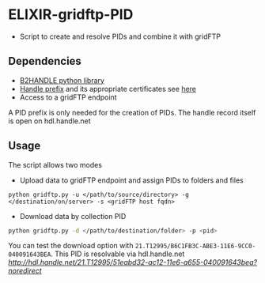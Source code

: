 # ELIXIR-gridftp-PID
- Script to create and resolve PIDs and combine it with gridFTP

## Dependencies
- [B2HANDLE python library](https://github.com/EUDAT-B2SAFE/B2HANDLE)
- [Handle prefix](https://eudat.eu/services/userdoc/b2handle)
 and its appropriate certificates see [here](http://eudat-b2safe.github.io/B2HANDLE/creatingclientcertificates.html)
- Access to a gridFTP endpoint

A PID prefix is only needed for the creation of PIDs. The handle record itself is open on hdl.handle.net

## Usage
The script allows two modes
- Upload data to gridFTP endpoint and assign PIDs to folders and files
```
python gridftp.py -u </path/to/source/directory> -g </destination/on/server> -s <gridFTP host fqdn>
```
- Download data by collection PID
```sh
python gridftp.py -d </path/to/destination/folder> -p <pid>
```
You can test the download option with `21.T12995/B6C1FB3C-ABE3-11E6-9CC0-040091643BEA`. This PID is resolvable via hdl.handle.net
 *http://hdl.handle.net/21.T12995/51eabd32-ac12-11e6-a655-040091643bea?noredirect*
